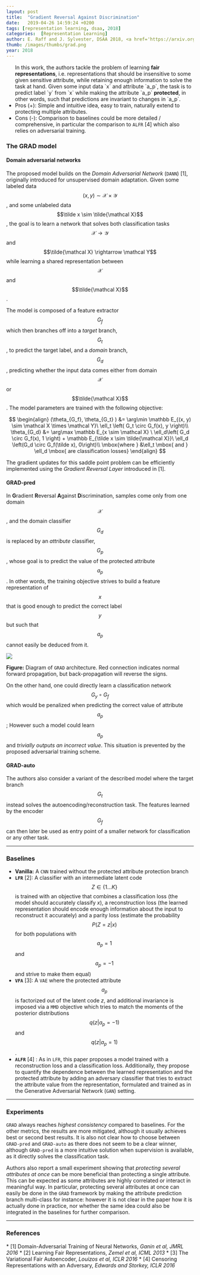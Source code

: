 ```yaml
---
layout: post
title:  "Gradient Reversal Against Discrimination"
date:   2019-04-26 14:59:24 +0200
tags: [representation learning, dsaa, 2018]
categories:  [Representation Learning]
author: E. Raff and J. Sylvester, DSAA 2018, <a href='https://arxiv.org/abs/1807.00392' target='_blank'>[link]</a>
thumb: /images/thumbs/grad.png
year: 2018
---
```



<div class="summary">

<ul>
In this work, the authors tackle the problem of learning <b>fair representations</b>, i.e. representations that should be insensitive to some given sensitive attribute, while retaining enough information to solve the task at hand. 
Given some input data `x` and attribute `a_p`, the task is to predict label `y` from `x` while making the attribute `a_p` <b>protected</b>, in other words, such that predictions are invariant to changes in `a_p`.
<li><span class="procons">Pros (+):</span> Simple and intuitive idea, easy to train, naturally extend to protecting multiple attributes.</li>
<li><span class="procons">Cons (-):</span> Comparison to baselines could be more detailed / comprehensive, in particular the comparison to <code>ALFR</code> <span class="citations">[4]</span> which also relies on adversarial training.</li>
</ul>
</div>


<h3 class="section proposed"> The GRAD model</h3>


#### Domain adversarial networks
 The proposed model builds on the *Domain Adversarial Network* (`DANN`) <span class="citations">[1]</span>, originally introduced for unsupervised domain adaptation. Given some labeled data $$(x, y) \sim \mathcal X \times \mathcal Y$$, and some unlabeled data $$\tilde x \sim  \tilde{\mathcal X}$$, the goal is to learn a network that solves both classification tasks $$\mathcal X \rightarrow \mathcal Y$$ and $$\tilde{\mathcal X} \rightarrow \mathcal Y$$ while learning a shared representation between $$\mathcal X$$ and $$\tilde{\mathcal X}$$.

The model is composed of a feature extractor $$G_f$$ which then branches off into a *target* branch, $$G_t$$, to predict the target label, and a *domain* branch, $$G_d$$, predicting whether the input data comes either from domain $$\mathcal X$$ or $$\tilde{\mathcal X}$$. The model parameters are trained with the following objective:

$$
\begin{align}
(\theta_{G_f}, \theta_{G_t} ) &= \arg\min \mathbb E_{(x, y) \sim \mathcal X \times \mathcal Y}\  \ell_t \left( G_t \circ G_f(x), y \right)\\
\theta_{G_d} &= \arg\max \mathbb E_{x \sim \mathcal X} \ \ell_d\left(  G_d \circ G_f(x), 1 \right) + \mathbb E_{\tilde x \sim \tilde{\mathcal X}}\ \ell_d \left(G_d \circ G_f(\tilde x), 0\right)\\
\mbox{where } &\ell_t \mbox{ and } \ell_d \mbox{ are classification losses}
\end{align}
$$

The gradient updates for this saddle point problem can be efficiently implemented using the *Gradient Reversal Layer* introduced in <span class="citations">[1]</span>.

#### GRAD-pred
In **G**radient **R**eversal **A**gainst **D**iscrimination, samples come only from one domain $$\mathcal X$$, and the domain classifier $$G_d$$ is replaced by an *attribute* classifier, $$G_p$$, whose goal is to predict the value of the protected attribute $$a_p$$. 
In other words, the training objective strives to build a feature representation of $$x$$ that is good enough to predict the correct label $$y$$ but such that $$a_p$$ cannot easily be deduced from it. 



<div class="figure">
<img src="{{ site.baseurl }}/images/posts/model_GRAD.jpg">
<p><b>Figure:</b>  Diagram of <code>GRAD</code> architecture. Red connection indicates normal forward propagation, but back-propagation will reverse the signs.</p>
</div>



On the other hand, one could directly learn a classification network $$G_y \circ G_f$$ which would be penalized when predicting the correct value of attribute $$a_p$$; However such a model could learn $$a_p$$ and *trivially outputs an incorrect value*. This situation is prevented by the proposed adversarial training scheme.

#### GRAD-auto
The authors also consider a variant of the described model where the target branch $$G_t$$ instead solves the autoencoding/reconstruction task. The features learned by the encoder $$G_f$$ can then later be used as entry point of a smaller network for classification or any other task.

---


<h3 class="section sota"> Baselines </h3>

 * **Vanilla:** A `CNN` trained without the protected attribute protection branch
 * **`LFR`** <span class="citations">[2]</span>: A classifier with an intermediate latent code $$Z \in \{1 \dots K\}$$ is trained with an objective that combines a classification loss (the model should accurately classify $x$), a reconstruction loss (the learned representation should encode enough information about the input to reconstruct it accurately) and a parity loss (estimate the probability $$P(Z=z \vert x)$$ for both populations with $$a_p = 1$$ and $$a_p = -1$$ and strive to make them equal)
 * **`VFA`** <span class="citations">[3]</span>: A `VAE` where the protected attribute $$a_p$$ is factorized out of the latent code $z$, and additional invariance is imposed via a `MMD` objective which tries to match the moments of the posterior distributions $$q(z \vert a_p = -1)$$ and $$q(z \vert a_p = 1)$$.
 * **`ALFR`** <span class="citations">[4]</span> : As in `LFR`, this paper proposes a model trained with a reconstruction loss and a classification loss. Additionally, they propose to quantify the dependence between the learned representation and the protected attribute by adding an adversary classifier that tries to extract the attribute value from the representation, formulated and trained as in the Generative Adversarial Network (`GAN`) setting.

---

<h3 class="section experiments"> Experiments </h3>

`GRAD` always reaches *highest consistency* compared to baselines. For the other metrics, the results are more mitigated, although it usually achieves best or second best results. It is also not clear how to choose between `GRAD-pred` and `GRAD-auto` as there does not seem to be a clear winner, although `GRAD-pred` is a more intuitive solution when supervision is available, as it directly solves the classification task.

Authors also report a small experiment showing that *protecting several attributes at once* can be more beneficial than protecting a single attribute. This can be expected as some attributes are highly correlated or interact in meaningful way. 
In particular, protecting several attributes at once can easily be done in the `GRAD` framework by making the attribute prediction branch multi-class for instance: however it is not clear in the paper how it is actually done in practice, nor whether the same  idea could also be integrated in the baselines for further comparison.

---


<h3 class="section references"> References </h3>
   * <span class="citations">[1]</span> Domain-Adversarial Training of Neural Networks, <i>Ganin et al, JMRL 2016</i>
   * <span class="citations">[2]</span> Learning Fair Representations,  <i>Zemel et al, ICML 2013</i>
   * <span class="citations">[3]</span> The Variational Fair Autoencoder, <i>Louizos et al, ICLR 2016</i>
   * <span class="citations">[4]</span> Censoring Representations with an Adversary, <i>Edwards and Storkey, ICLR 2016</i>
